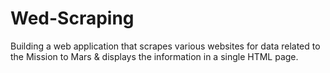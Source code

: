 # Wed-Scraping
Building a web application that scrapes various websites for data related to the Mission to Mars &amp; displays the information in a single HTML page.

